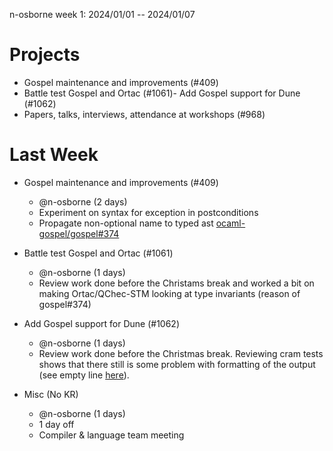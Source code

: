 n-osborne week 1: 2024/01/01 -- 2024/01/07

# Projects

- Gospel maintenance and improvements (#409)
- Battle test Gospel and Ortac (#1061)- Add Gospel support for Dune (#1062)
- Papers, talks, interviews, attendance at workshops (#968)

# Last Week

- Gospel maintenance and improvements (#409)
  - @n-osborne (2 days)
  - Experiment on syntax for exception in postconditions
  - Propagate non-optional name to typed ast [ocaml-gospel/gospel#374](https://github.com/ocaml-gospel/gospel/pull/374)

- Battle test Gospel and Ortac (#1061)
  - @n-osborne (1 days)
  - Review work done before the Christams break and worked a bit on making Ortac/QChec-STM looking at type invariants (reason of gospel#374)

- Add Gospel support for Dune (#1062)
  - @n-osborne (1 days)
  - Review work done before the Christmas break. Reviewing cram tests shows that there still is some problem with formatting of the output (see empty line [here](https://github.com/ocaml-gospel/ortac/pull/190/files#diff-d158f86156e0c8af430ba8c0636a817b37cca1599d851a8fc55482dd55807707R13)).

- Misc (No KR)
  - @n-osborne (1 days)
  - 1 day off
  - Compiler & language team meeting
